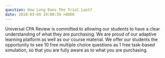```yaml
---
question: How Long Does The Trial Last?
date: 2018-03-09 19:00:39 +0000
---
```

Universal CPA Review is committed to allowing our students to have a clear understanding of what they are purchasing. We are proud of our adaptive learning platform as well as our course material. We offer our students the opportunity to see 10 free multiple choice questions as 1 free task-based simulation, so that you are fully aware as to what you are purchasing. 